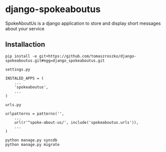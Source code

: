 django-spokeaboutus
===================

SpokeAboutUs is a django application to store and display short messages about
your service


Installaction
-------------

``pip install -e git+https://github.com/tomaszroszko/django-spokeaboutus.git#egg=django_spokeaboutus.git``


```
settings.py

INSTALED_APPS = (
    ...
    'spokeaboutus',
    ...
)
```

```
urls.py

urlpatterns = patterns('',
    ...
    url(r'^spoke-about-us/', include('spokeaboutus.urls')),
    ...
)
```

```
python manage.py syncdb
python manage.py migrate
```

